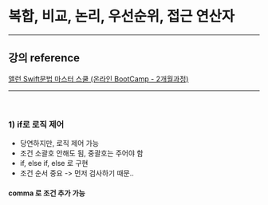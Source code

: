 # 복합, 비교, 논리, 우선순위, 접근 연산자

---

## 강의 reference

[앨런 Swift문법 마스터 스쿨 (온라인 BootCamp - 2개월과정)](https://www.inflearn.com/course/스위프트-문법-마스터-스쿨/dashboard)

---

<br>

### 1) if로 로직 제어

- 당연하지만, 로직 제어 가능
- 조건 소괄호 안해도 됨, 중괄호는 주어야 함
- if, else if, else 로 구현
- 조건 순서 중요 -> 먼저 검사하기 때문..

#### comma 로 조건 추가 가능